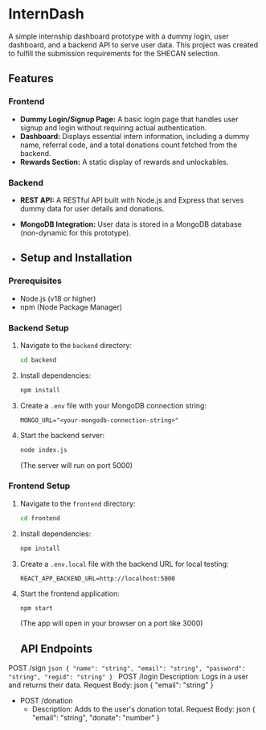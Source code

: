 # InternDash

A simple internship dashboard prototype with a dummy login, user dashboard, and a backend API to serve user data. This project was created to fulfill the submission requirements for the SHECAN selection.

## Features

### Frontend
- **Dummy Login/Signup Page:** A basic login page that handles user signup and login without requiring actual authentication.
- **Dashboard:** Displays essential intern information, including a dummy name, referral code, and a total donations count fetched from the backend.
- **Rewards Section:** A static display of rewards and unlockables.

### Backend
- **REST API:** A RESTful API built with Node.js and Express that serves dummy data for user details and donations.
- **MongoDB Integration:** User data is stored in a MongoDB database (non-dynamic for this prototype).

- ## Setup and Installation

### Prerequisites
- Node.js (v18 or higher)
- npm (Node Package Manager)

### Backend Setup
1.  Navigate to the `backend` directory:
    ```bash
    cd backend
    ```
2.  Install dependencies:
    ```bash
    npm install
    ```
3.  Create a `.env` file with your MongoDB connection string:
    ```
    MONGO_URL="<your-mongodb-connection-string>"
    ```
4.  Start the backend server:
    ```bash
    node index.js
    ```
    (The server will run on port 5000)

### Frontend Setup
1.  Navigate to the `frontend` directory:
    ```bash
    cd frontend
    ```
2.  Install dependencies:
    ```bash
    npm install
    ```
3.  Create a `.env.local` file with the backend URL for local testing:
    ```
    REACT_APP_BACKEND_URL=http://localhost:5000
    ```
4.  Start the frontend application:
    ```bash
    npm start
    ```
    (The app will open in your browser on a port like 3000)

    ## API Endpoints

POST /sign
      ```json
      {
        "name": "string",
        "email": "string",
        "password": "string",
        "regid": "string"
      }
      ```
  POST /login
Description: Logs in a user and returns their data.
  Request Body:
      json
      {
        "email": "string"
      }
     
- POST /donation
    - Description: Adds to the user's donation total.
      Request Body:
      json
      {
        "email": "string",
        "donate": "number"
      }
     
